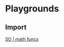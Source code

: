 # Playgrounds


## Import

[SO | math funcs](https://stackoverflow.com/questions/24012511/mathematical-functions-in-swift)